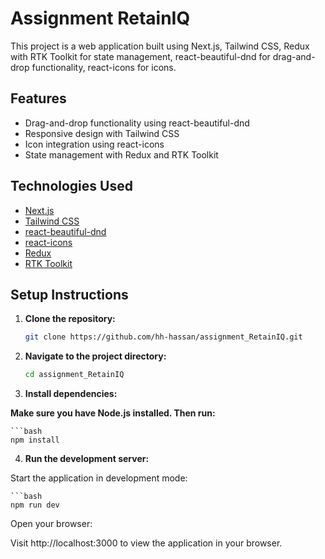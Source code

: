 # Assignment RetainIQ

This project is a web application built using Next.js, Tailwind CSS, Redux with RTK Toolkit for state management, react-beautiful-dnd for drag-and-drop functionality, react-icons for icons.

## Features

- Drag-and-drop functionality using react-beautiful-dnd
- Responsive design with Tailwind CSS
- Icon integration using react-icons
- State management with Redux and RTK Toolkit

## Technologies Used

- [Next.js](https://nextjs.org/)
- [Tailwind CSS](https://tailwindcss.com/)
- [react-beautiful-dnd](https://github.com/atlassian/react-beautiful-dnd)
- [react-icons](https://react-icons.github.io/react-icons/)
- [Redux](https://redux.js.org/)
- [RTK Toolkit](https://redux-toolkit.js.org/)

## Setup Instructions

1. **Clone the repository:**

   ```bash
   git clone https://github.com/hh-hassan/assignment_RetainIQ.git

2. **Navigate to the project directory:**
    
    ```bash
   cd assignment_RetainIQ

3. **Install dependencies:**

**Make sure you have Node.js installed. Then run:**

    ```bash
    npm install

4. **Run the development server:**

Start the application in development mode:

    ```bash
    npm run dev
Open your browser:

Visit http://localhost:3000 to view the application in your browser.